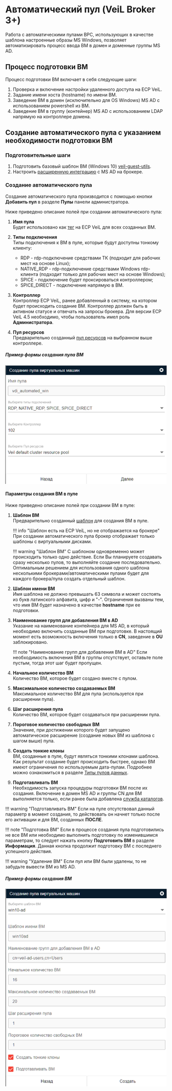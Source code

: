 # Автоматический пул (VeiL Broker 3+)

Работа с автоматическими пулами ВРС, использующих в качестве шаблона настроенные образы MS Windows, позволяет
автоматизировать процесс ввода ВМ в домен и доменные группы MS AD.

## Процесс подготовки ВМ 
Процесс подготовки ВМ включает в себя следующие шаги:

1. Проверка и включение настройки удаленного доступа на ECP VeiL.
1. Задание имени хоста (hostname) по имени ВМ.
1. Заведение ВМ в домен (исключительно для OS Windows) MS AD с использованием powershell из ВМ.
1. Заведение ВМ в группу (контейнер) MS AD с использованием LDAP напрямую на контроллере домена.

## Создание автоматического пула с указанием необходимости подготовки ВМ

### Подготовительные шаги
1. Подготовить базовый шаблон ВМ (Windows 10) [veil-guest-utils](../vm/guest_agent.md).
1. Настроить [расширенную интеграцию](../active_directory/ad_extend.md) с MS AD на брокере.

### Создание автоматического пула
Создание автоматического пула производится с помощью кнопки **Добавить пул** в разделе **Пулы** панели администратора.

Ниже приведено описание полей при создании автоматического пула:

1. **Имя пула**  
    Будет использовано как [тег](https://veil.mashtab.org/docs/base/operator_guide/domains/tags) на ECP VeiL 
    для всех созданных ВМ.

1. **Типы подключения**  
    Типы подключения к ВМ в пуле, которые будут доступны тонкому клиенту:
    
      - RDP - rdp-подключение средствами ТК (подходит для рабочих мест на основе Linux);
      - NATIVE_RDP - rdp-подключение средствами Windows rdp-клиента (подходит только для рабочих мест на основе Windows);
      - SPICE - подключение будет проксироваться контроллером;
      - SPICE_DIRECT - подключение напрямую в ВМ.

1. **Контроллер**  
    Контроллер ECP VeiL, ранее добавленный в систему, на котором будет происходить создание ВМ.
    Контроллер должен быть в активном статусе и отвечать на запросы брокера. Для версии ECP VeiL 4.5 необходимо, чтобы 
    пользователь имел роль **Администратора**.

1. **Пул ресурсов**  
    Предварительно созданный [пул ресурсов](https://veil.mashtab.org/docs/base/operator_guide/resource_pools) 
    на выбранном выше контроллере.

##### Пример формы создания пула ВМ
![image](../../_assets/vdi/pool/autopool_v3_1.png)

#### Параметры создания ВМ в пуле

Ниже приведено описание полей при создании ВМ в пуле:

1. **Шаблон ВМ**  
Предварительно созданный [шаблон](https://veil.mashtab.org/docs/base/operator_guide/domains/templates) для 
создания ВМ в пуле.

    !!! info "Шаблон есть на ECP VeiL, но не отображается на брокере"
        При создании автоматического пула брокер отображает только шаблоны с виртуальными дисками.
    
    !!! warning "Шаблон ВМ"
        С шаблоном одновременно может происходить только одно действие. Если Вы планируете создавать сразу
        несколько пулов, то выполняйте создание последовательно. Оптимальным решением для использования одного шаблона
        несколькими брокерами/автоматическими пулами будет для каждого брокера/пула создать отдельный шаблон.

1. **Шаблон имени ВМ**  
Имя шаблона не должно превышать 63 символа и может состоять из букв латинского алфавита, цифр и "-". 
Ограничения вызваны тем, что имя ВМ будет назначено в качестве **hostname** при ее подготовки.

1. **Наименование групп для добавления ВМ в AD**  
Указание на наименование контейнера для MS AD, в который необходимо включить созданные ВМ при подготовке. В настоящий 
момент есть возможность включения только в **CN**, заведение в **OU** заблокировано.

    !!! note "Наименование групп для добавления ВМ в AD"
        Если необходимость включения ВМ в группы отсутствует, оставьте поле пустым, тогда этот шаг будет пропущен.

1. **Начальное количество ВМ**  
Количество ВМ, которое будет создано вместе с пулом.

1. **Максимальное количество создаваемых ВМ**  
Максимальное количество ВМ для пула (используется при расширении пула).

1. **Шаг расширения пула**  
Количество ВМ, которое будет создаваться при расширении пула.

1. **Пороговое количество свободных ВМ**  
Значение, при достижении которого будет запущено автоматическое расширение 
(создание новых ВМ из шаблона с шагом выше) пула.

1. **Создать тонкие клоны**  
ВМ, созданные в пуле, будут являться тонкими клонами шаблона. Как результат создание 
будет происходить быстрее, однако ВМ имеют ограничения по используемым дата-пулам. Подробнее можно ознакомиться в разделе 
[Типы пулов данных](https://veil.mashtab.org/docs/base/operator_guide/storage/info).

1. **Подготавливать ВМ**  
Необходимость запуска процедуры подготовки ВМ после их создания. Включение в домен MS AD и группы CN для ВМ
выполняется только, если ранее была добавлена [служба каталогов](../active_directory/ad_extend.md).

!!! warning "Подготавливать ВМ"
    Если на пуле отсутствовал данный параметр в момент создания, то действовать он начнет только после его активации
    и для ВМ, созданных **ПОСЛЕ**.

!!! note "Подготовка ВМ"
    Если в процессе создания пула подготовились не все ВМ или необходимо выполнить подготовку по изменившимся параметрам,
    то следует нажать кнопку **Подготовить ВМ** в разделе **Информация**. Данная кнопка продолжит подготовку ВМ с последнего 
    успешного действия. 

!!! warning "Удаление ВМ"
    Если пул или ВМ были удалены, то не забудьте вывести ВМ из MS AD.    

##### Пример формы создания ВМ
![image](../../_assets/vdi/pool/autopool_v3_2.png)